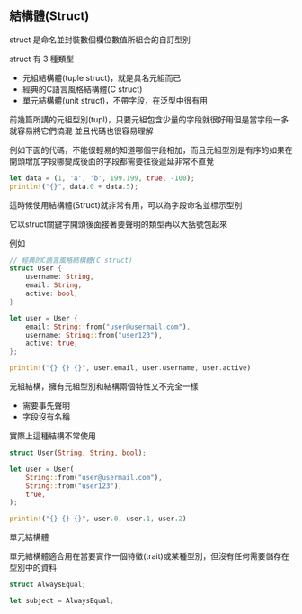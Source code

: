 ## 結構體(Struct)

struct 是命名並封裝數個欄位數值所組合的自訂型別

struct 有 3 種類型

- 元組結構體(tuple struct)，就是具名元組而已
- 經典的C語言風格結構體(C struct)
- 單元結構體(unit struct)，不帶字段，在泛型中很有用

前幾篇所講的元組型別(tupl)，只要元組包含少量的字段就很好用但是當字段一多就容易將它們搞混
並且代碼也很容易理解

例如下面的代碼，不能很輕易的知道哪個字段相加，而且元組型別是有序的如果在開頭增加字段哪變成後面的字段都需要往後遞延非常不直覺

```rust
let data = (1, 'a', 'b', 199.199, true, -100);
println!("{}", data.0 + data.5);
```

這時候使用結構體(Struct)就非常有用，可以為字段命名並標示型別

它以struct關鍵字開頭後面接著要聲明的類型再以大括號包起來

例如

```rust
// 經典的C語言風格結構體(C struct)
struct User {
    username: String,
    email: String,
    active: bool,
}

let user = User {
    email: String::from("user@usermail.com"),
    username: String::from("user123"),
    active: true,
};

println!("{} {} {}", user.email, user.username, user.active)
```

元組結構，擁有元組型別和結構兩個特性又不完全一樣

- 需要事先聲明
- 字段沒有名稱

實際上這種結構不常使用

```rust
struct User(String, String, bool);

let user = User(
    String::from("user@usermail.com"),
    String::from("user123"),
    true,
);

println!("{} {} {}", user.0, user.1, user.2)
```

單元結構體

單元結構體適合用在當要實作一個特徵(trait)或某種型別，但沒有任何需要儲存在型別中的資料

```rust
struct AlwaysEqual;

let subject = AlwaysEqual;
```
